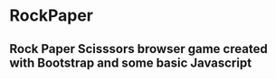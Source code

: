 # RockPaper
## Rock Paper Scisssors browser game created with Bootstrap and some basic Javascript


